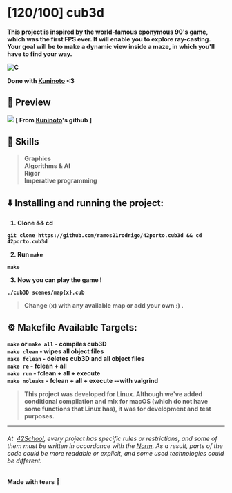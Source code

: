# [120/100] cub3d
<b> This project is inspired by the world-famous eponymous 90's game, which was the first FPS ever. It will enable you to explore ray-casting. Your goal will be to make a dynamic view inside a maze, in which you'll have to find your way.<b>

![C](https://img.shields.io/badge/-C-A8B9CC?logo=C&logoColor=fff&style=flat")

Done with [Kuninoto](https://github.com/Kuninoto/42_ft_transcendence) <3

## 👀 Preview
![](https://github.com/Kuninoto/42_cub3D/blob/master/extras/showcase.gif)
[ From [Kuninoto](https://github.com/Kuninoto/42_ft_transcendence)'s github ]

## 🌟 Skills
> Graphics   
> Algorithms & AI   
> Rigor   
> Imperative programming 

## ⬇️ Installing and running the project:
1. Clone && cd

```
git clone https://github.com/ramos21rodrigo/42porto.cub3d && cd 42porto.cub3d
 ```
2. Run `make`
```
make
```
3. Now you can play the game !
```
./cub3D scenes/map{x}.cub
```
>  Change (x) with any available map or add your own :) .

## ⚙️ Makefile Available Targets:  
`make` or `make all` - compiles cub3D  
`make clean` - wipes all object files  
`make fclean` - deletes cub3D and all object files  
`make re` - fclean + all  
`make run` - fclean + all + execute   
`make noleaks` - fclean + all + execute --with valgrind

> This project was developed for Linux. Although we've added conditional compilation and mlx for macOS (which do not have some functions that Linux has), it was for development and test purposes.  
___
###### At  [42School](https://en.wikipedia.org/wiki/42_(school)), every project has specific rules or restrictions, and some of them must be written in accordance with the [Norm](https://github.com/42School/norminette). As a result, parts of the code could be more readable or explicit, and some used technologies could be different.
Made with tears 🥲

 

